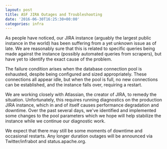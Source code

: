 ```yaml
---
layout: post
title: ASF JIRA Outages and Troubleshooting
date: '2016-06-30T16:25:30+00:00'
categories: infra
---
```

<p>As people have noticed, our JIRA instance (arguably the largest public instance in the world) has been suffering from a yet unknown issue as of late.&nbsp;We are reasonably sure that this is related to specific queries being made against the instance (possibly automated queries from scrapers), but have yet to identify the exact cause of the problem.</p> 
  <p>The failure condition arises when the database connection pool is exhausted, despite being configured and sized appropriately. These connections all appear idle, but when the pool is full, no new connections can be established, and the instance falls over, requiring a restart.&nbsp;</p> 
  <p>We are working closely with Atlassian, the creator of JIRA, to remedy the situation. Unfortunately, this requires running diagnostics on the production JIRA instance, which in and of itself causes performance degradation and downtime. Over the past several days, we've identified and implemented some changes to the pool parameters which we hope will help stabilize the instance while we continue our diagnostic work.</p> 
  <p>We expect that there may still be some moments of downtime and occasional restarts. Any longer duration outages will be announced via Twitter/infrabot and status.apache.org.</p>
